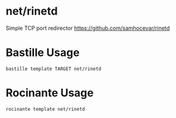 # net/rinetd
Simple TCP port redirector
https://github.com/samhocevar/rinetd

# Bastille Usage
```shell
bastille template TARGET net/rinetd
```

# Rocinante Usage
```shell
rocinante template net/rinetd
```
